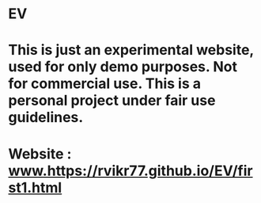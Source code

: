 # EV
# This is just an experimental website, used for only demo purposes. Not for commercial use. This is a personal project under fair use guidelines.
# Website : www.https://rvikr77.github.io/EV/first1.html
